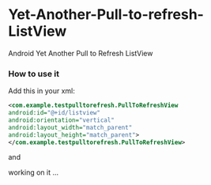 Yet-Another-Pull-to-refresh-ListView
====================================

Android Yet Another Pull to Refresh ListView


### How to use it
Add this in your xml:
```xml
<com.example.testpulltorefresh.PullToRefreshView
android:id="@+id/listview"
android:orientation="vertical"
android:layout_width="match_parent"
android:layout_height="match_parent">
</com.example.testpulltorefresh.PullToRefreshView>
```
and 

working on it ...
